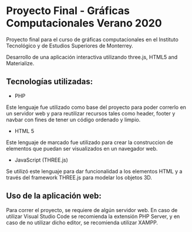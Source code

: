 # Proyecto Final - Gráficas Computacionales Verano 2020

Proyecto final para el curso de gráficas computacionales en el Instituto Tecnológico y de Estudios Superiores de Monterrey.

Desarrollo de una aplicación interactiva utilizando three.js, HTML5 and Materialize.

## Tecnologías utilizadas:

- PHP

Este lenguaje fue utilizado como base del proyecto para poder correrlo en un servidor web y para reutilizar recursos tales como header, footer y navbar con fines de tener un código ordenado y limpio.

- HTML 5

Este lenguaje de marcado fue utilizado para crear la construccion de elementos que puedan ser visualizados en un navegador web.

- JavaScript (THREE.js)

Se utilizó este lenguaje para dar funcionalidad a los elementos HTML y a través del framework THREE.js para modelar los objetos 3D.

## Uso de la aplicación web:

Para correr el proyecto, se requiere de algún servidor web. En caso de utilizar Visual Studio Code se recomienda la extensión PHP Server, y en caso de no utilizar dicho editor, se recomienda utilizar XAMPP.
